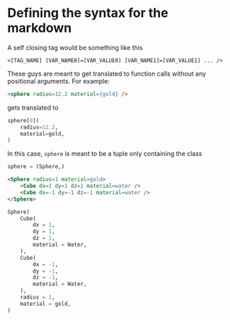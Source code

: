 # Defining the syntax for the markdown


A self closing tag would be something like this

```
<[TAG_NAME] [VAR_NAME0]=[VAR_VALUE0] [VAR_NAME1]=[VAR_VALUE1] ... /> 
```
These guys are meant to get translated to function calls without any positional arguments. For example:

```HTML
<sphere radius=12.2 material={gold} />
```
gets translated to

```Python
sphere[0](
    radius=12.2,
    material=gold,
)
```

In this case, `sphere` is meant to be a tuple only containing the class

```Python
sphere = (Sphere,)
```


```HTML
<Sphere radius=1 material=gold>
    <Cube dx=1 dy=1 dz=1 material=water />
    <Cube dx=-1 dy=-1 dz=-1 material=water />
</Sphere>
```


```Python
Sphere(
    Cube(
        dx = 1,
        dy = 1,
        dz = 1,
        material = Water,
    ),
    Cube(
        dx = -1,
        dy = -1,
        dz = -1,
        material = Water,
    ),    
    radius = 1,
    material = gold,
)
```


